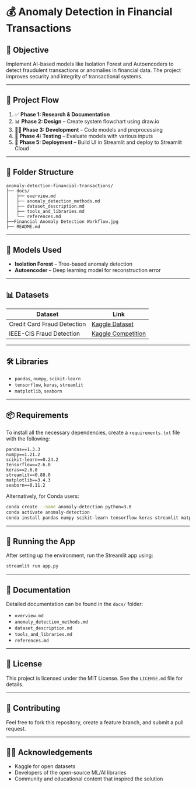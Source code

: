 # 💰 Anomaly Detection in Financial Transactions

## 📌 Objective
Implement AI-based models like Isolation Forest and Autoencoders to detect fraudulent transactions or anomalies in financial data. The project improves security and integrity of transactional systems.

---

## 🧭 Project Flow

1. ✅ **Phase 1: Research & Documentation**  
2. 📊 **Phase 2: Design** – Create system flowchart using draw.io  
3. 👨‍💻 **Phase 3: Development** – Code models and preprocessing  
4. 🧪 **Phase 4: Testing** – Evaluate models with various inputs  
5. 🚀 **Phase 5: Deployment** – Build UI in Streamlit and deploy to Streamlit Cloud  

---

## 📁 Folder Structure

```
anomaly-detection-financial-transactions/
├── docs/
│   ├── overview.md
│   ├── anomaly_detection_methods.md
│   ├── dataset_description.md
│   ├── tools_and_libraries.md
│   └── references.md
├──Financial Anomaly Detection Workflow.jpg 
├── README.md
```

---

## 🧠 Models Used

- **Isolation Forest** – Tree-based anomaly detection  
- **Autoencoder** – Deep learning model for reconstruction error  

---

## 📊 Datasets

| Dataset | Link |
|--------|------|
| Credit Card Fraud Detection | [Kaggle Dataset](https://www.kaggle.com/mlg-ulb/creditcardfraud) |
| IEEE-CIS Fraud Detection | [Kaggle Competition](https://www.kaggle.com/c/ieee-fraud-detection) |

---

## 🛠️ Libraries

- `pandas`, `numpy`, `scikit-learn`  
- `tensorflow`, `keras`, `streamlit`  
- `matplotlib`, `seaborn`  

---

## 📦 Requirements

To install all the necessary dependencies, create a `requirements.txt` file with the following:

```
pandas==1.3.3
numpy==1.21.2
scikit-learn==0.24.2
tensorflow==2.6.0
keras==2.6.0
streamlit==0.88.0
matplotlib==3.4.3
seaborn==0.11.2
```

Alternatively, for Conda users:

```bash
conda create --name anomaly-detection python=3.8
conda activate anomaly-detection
conda install pandas numpy scikit-learn tensorflow keras streamlit matplotlib seaborn
```

---

## 🚀 Running the App

After setting up the environment, run the Streamlit app using:

```bash
streamlit run app.py
```

---

## 📜 Documentation

Detailed documentation can be found in the `docs/` folder:
- `overview.md`
- `anomaly_detection_methods.md`
- `dataset_description.md`
- `tools_and_libraries.md`
- `references.md`

---

## 📝 License

This project is licensed under the MIT License. See the `LICENSE.md` file for details.

---

## 🤝 Contributing

Feel free to fork this repository, create a feature branch, and submit a pull request.

---

## 🙋‍♂️ Acknowledgements

- Kaggle for open datasets  
- Developers of the open-source ML/AI libraries  
- Community and educational content that inspired the solution
